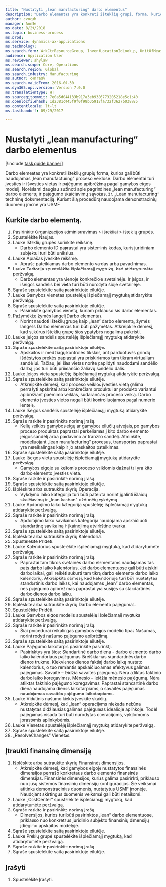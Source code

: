 ```yaml
--- 
title: "Nustatyti „lean manufacturing“ darbo elementus"
description: "Darbo elementas yra konkreti išteklių grupių forma, kurios gali būti naudojamas „lean manufacturing“ proceso veiklose."
author: cvocph
manager: AnnBe
ms.date: 8/29/2018
ms.topic: business-process
ms.prod: 
ms.service: dynamics-ax-applications
ms.technology: 
ms.search.form: WrkCtrResourceGroup, InventLocationIdLookup, UnitOfMeasureLookup, DimensionLookup
audience: Application User
ms.reviewer: shylaw
ms.search.scope: Core, Operations
ms.search.region: Global
ms.search.industry: Manufacturing
ms.author: conradv
ms.search.validFrom: 2016-06-30
ms.dyn365.ops.version: Version 7.0.0
ms.translationtype: HT
ms.sourcegitcommit: 7e0a5d044133b917a3eb9386773205218e5c1b40
ms.openlocfilehash: 1d2381c045f9f0f98b35912fa732f3627b038785
ms.contentlocale: lt-lt
ms.lasthandoff: 09/29/2017

---
```

# <a name="define-lean-manufacturing-work-cells"></a>Nustatyti „lean manufacturing“ darbo elementus

[!include [task guide banner](../../includes/task-guide-banner.md)]

Darbo elementas yra konkreti išteklių grupių forma, kurios gali būti naudojamas „lean manufacturing“ proceso veiklose. Darbo elementai turi įvesties ir išvesties vietas ir pajėgumo apibrėžimą pagal gamybos eigos modelį. Norėdami daugiau sužinoti apie pagrindines „lean manufacturing“ darbo elementų ir pajėgumo skaičiavimų sąvokas, žr. „Lean manufacturing“ techninę dokumentaciją. Kuriant šią procedūrą naudojama demonstracinių duomenų įmonė yra USMF


## <a name="create-a-work-cell"></a>Kurkite darbo elementą. 
1. Pasirinkite Organizacijos administravimas > Ištekliai > Išteklių grupės.
2. Spustelėkite Naujas.
3. Lauke Išteklių grupės surinkite reikšmę.
    * Darbo elemento ID paprastai yra sisteminis kodas, kuris juridiniam subjektui turi būti unikalus.  
4. Lauke Aprašas įveskite reikšmę.
    * Apraše pateikiamas darbo elemento vardas arba pavadinimas.  
5. Lauke Teritorija spustelėkite išplečiamąjį mygtuką, kad atidarytumėte peržvalgą.
    * Darbo elementas yra vienoje konkrečioje svetainėje. Ir įeigos, ir išeigos sandėlis bei vieta turi būti nurodyta šioje svetainėje.  
6. Sąraše spustelėkite saitą pasirinktoje eilutėje.
7. Lauke Gamybos vienetas spustelėję išplečiamąjį mygtuką atidarykite peržvalgą.
8. Sąraše spustelėkite saitą pasirinktoje eilutėje.
    * Pasirinkite gamybos vienetą, kuriam priklauso šis darbo elementas.  
9. Pažymėkite žymės langelį Darbo elementas.
    * Norint naudoti išteklių grupę kaip „lean“ darbo elementą, žymės langelis Darbo elementas turi būti pažymėtas.  Atkreipkite dėmesį, kad sukūrus išteklių grupę šios ypatybės negalima pakeisti.  
10. Lauke Įeigos sandėlis spustelėję išplečiamąjį mygtuką atidarykite peržvalgą.
11. Sąraše spustelėkite saitą pasirinktoje eilutėje.
    * Apskaitos ir medžiagų kontrolės tikslais, ant parduotuvės grindų išdėstytos prekės paprastai yra priskiriamos tam tikram virtualiam sandėliui. Tačiau, jei šias vietas norite papildyti naudodami sandėlio darbą, jos turi būti priimančio žaliavų sandėlio dalis.  
12. Lauke Įeigos vieta spustelėję išplečiamąjį mygtuką atidarykite peržvalgą.
13. Sąraše spustelėkite saitą pasirinktoje eilutėje.
    * Atkreipkite dėmesį, kad proceso veiklos įvesties vietą galima perrašyti apskritai arba konkrečiam produktui ar produkto variantui apibrėžiant paėmimo veiklas, sudarančias proceso veiklą. Darbo elemento įvesties vietos negali būti kontroliuojamos pagal numerio lentelę.  
14. Lauke Išeigos sandėlis spustelėję išplečiamąjį mygtuką atidarykite peržvalgą.
15. Sąraše raskite ir pasirinkite norimą įrašą.
    * Kelių veiklos gamybos eigų ar gamybos eilučių atvejais, po gamybos proceso produktas paprastai perkeliamas į kito darbo elemento įeigos sandėlį arba pardavimo ar tranzito sandėlį. Atminkite, modeliuojant „lean manufacturing“ procesus, transportas paprastai yra nereikalingas kaip ir jo ataskaitos pateikimas.  
16. Sąraše spustelėkite saitą pasirinktoje eilutėje.
17. Lauke Išeigos vieta spustelėję išplečiamąjį mygtuką atidarykite peržvalgą.
    * Gamybos eigoje su keliomis proceso veiklomis dažnai tai yra kito darbo elemento įvesties vieta.  
18. Sąraše raskite ir pasirinkite norimą įrašą.
19. Sąraše spustelėkite saitą pasirinktoje eilutėje.
20. Išplėskite arba sutraukite skyrių Operacija.
    * Vykdymo laiko kategorija turi būti pateikta norint įgalinti išlaidų skaičiavimą ir „lean kanban" užduočių vykdymą.  
21. Lauke Apdorojimo laiko kategorija spustelėję išplečiamąjį mygtuką atidarykite peržvalgą.
22. Sąraše raskite ir pasirinkite norimą įrašą.
    * Apdorojimo laiko savikainos kategorija naudojama apskaičiuoti standartinę savikainą ir įkainojimą atvirkštine tvarka.  
23. Sąraše spustelėkite saitą pasirinktoje eilutėje.
24. Išplėskite arba sutraukite skyrių Kalendoriai.
25. Spustelėkite Pridėti.
26. Lauke Kalendorius spustelėkite išplečiamąjį mygtuką, kad atidarytumėte peržvalgą.
27. Sąraše raskite ir pasirinkite norimą įrašą.
    * Paprastai tam tikros svetainės darbo elementams naudojamas tas pats darbo laiko kalendorius. Jei darbo elementuose gali būti atskiri darbo laikai, gali reikėti sukurti tam tikrą darbo elemento darbo laiko kalendorių. Atkreipkite dėmesį, kad kalendoriuje turi būti nustatytas standartinis darbo laikas, kai naudojamas „lean“ darbo elementas, nes pajėgumo apibrėžimas paprastai yra susijęs su standartinės darbo dienos darbo laiku.  
28. Sąraše spustelėkite saitą pasirinktoje eilutėje.
29. Išplėskite arba sutraukite skyrių Darbo elemento pajėgumas.
30. Spustelėkite Pridėti.
31. Lauke Gamybos eigos modelis spustelėję išplečiamąjį mygtuką atidarykite peržvalgą.
32. Sąraše raskite ir pasirinkite norimą įrašą.
    * Šiai procedūrai reikalingas gamybos eigos modelio tipas Našumas, norint rodyti našumo pajėgumo apibrėžimą.  
33. Sąraše spustelėkite saitą pasirinktoje eilutėje.
34. Lauke Pajėgumo laikotarpis pasirinkite pasirinktį.
    * Pasirinktys yra šios: Standartinė darbo diena - darbo elemento darbo laiko kalendoriaus pajėgumas išreiškiamas standartinės darbo dienos trukme. Kiekvienos dienos faktinį darbo laiką nustato kalendorius, o tuo remiantis apskaičiuojamas efektyvus galimas pajėgumas.   Savaitė – leidžia savaitės pajėgumą. Nėra atliktas faktinio darbo laiko koregavimas.   Mėnesio – leidžia mėnesio pajėgumą. Nėra atliktas faktinio pajėgumo koregavimas.   Paprastai standartinė darbo diena naudojama dienos laikotarpiams, o savaitės pajėgumas naudojamas savaitės pajėgumo laikotarpiams.  
35. Lauke Vidutinis našumo kiekis įveskite skaičių.
    * Atkreipkite dėmesį, kad „lean“ operacijoms niekada nebūna nustatytas didžiausias galimas pajėgumas idealioje aplinkoje. Todėl pajėgumas visada turi būti nurodytas operacijoms, vykdomoms įprastomis aplinkybėmis.  
36. Lauke Vienetas spustelėję išplečiamąjį mygtuką atidarykite peržvalgą.
37. Sąraše spustelėkite saitą pasirinktoje eilutėje.
38. „ResolveChanges“ Vienetas.

## <a name="add-a-financial-dimension"></a>Įtraukti finansinę dimensiją
1. Išplėskite arba sutraukite skyrių Finansinės dimensijos.
    * Atkreipkite dėmesį, kad gamybos eigoje nustatytos finansinės dimensijos perrašo konkretaus darbo elemento finansinės dimensijas.    Finansinės dimensijos, kurias galima pasirinkti, priklauso nuo jūsų sistemos finansinių dimensijų konfigūracijos. Šie veiksmai atitinka demonstracinius duomenis, nustatytus USMF įmonėje. Naudojant skirtingus duomenis veiksmai gali būti netaikomi.  
2. Lauke „CostCenter“ spustelėkite išplečiamąjį mygtuką, kad atidarytumėte peržvalgą.
3. Sąraše raskite ir pasirinkite norimą įrašą.
    * Dimensijos, kurios turi būti pasirinktos „lean“ darbo elementuose, priklauso nuo konkretaus juridinio subjekto finansinių dimensijų įdiegimo apskaitos modelyje.  
4. Sąraše spustelėkite saitą pasirinktoje eilutėje.
5. Lauke Prekių grupė spustelėkite išplečiamąjį mygtuką, kad atidarytumėte peržvalgą.
6. Sąraše raskite ir pasirinkite norimą įrašą.
7. Sąraše spustelėkite saitą pasirinktoje eilutėje.

## <a name="save"></a>Įrašyti
1. Spustelėkite Įrašyti.


